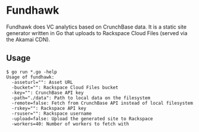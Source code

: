 # Fundhawk

Fundhawk does VC analytics based on CrunchBase data. It is a static site
generator written in Go that uploads to Rackspace Cloud Files (served via the
Akamai CDN).

## Usage

```
$ go run *.go -help
Usage of fundhawk:
  -asseturl="": Asset URL
  -bucket="": Rackspace Cloud Files bucket
  -key="": CrunchBase API key
  -path="./data": Path to local data on the filesystem
  -remote=false: Fetch from CrunchBase API instead of local filesystem
  -rskey="": Rackspace API key
  -rsuser="": Rackspace username
  -upload=false: Upload the generated site to Rackspace
  -workers=40: Number of workers to fetch with
```
